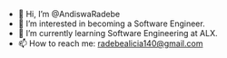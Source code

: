- 👋 Hi, I’m @AndiswaRadebe
- 👀 I’m interested in becoming a Software Engineer.
- 🌱 I’m currently learning Software Engineering at ALX.
- 📫 How to reach me: radebealicia140@gmail.com

<!---
AndiswaRadebe/AndiswaRadebe is a ✨ special ✨ repository because its `README.md` (this file) appears on your GitHub profile.
You can click the Preview link to take a look at your changes.
--->
